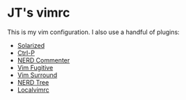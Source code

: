 JT's vimrc
===========

This is my vim configuration. I also use a handful of plugins:

* [Solarized](https://github.com/altercation/vim-colors-solarized)
* [Ctrl-P](https://github.com/kien/ctrlp.vim)
* [NERD Commenter](https://github.com/scrooloose/nerdcommenter)
* [Vim Fugitive](https://github.com/tpope/vim-fugitive)
* [Vim Surround](https://github.com/tpope/vim-surround)
* [NERD Tree](https://github.com/scrooloose/nerdtree)
* [Localvimrc](https://github.com/embear/vim-localvimrc)
